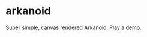 # arkanoid
Super simple, canvas rendered Arkanoid. Play a <a href="https://redwarff.github.io/arkanoid">demo</a>.
